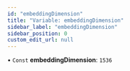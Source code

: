 ```yaml
---
id: "embeddingDimension"
title: "Variable: embeddingDimension"
sidebar_label: "embeddingDimension"
sidebar_position: 0
custom_edit_url: null
---
```


• `Const` **embeddingDimension**: ``1536``

